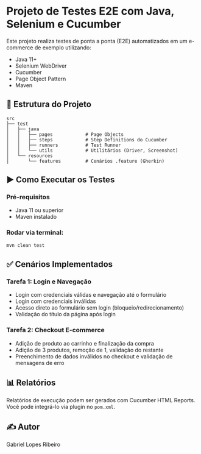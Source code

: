 # Projeto de Testes E2E com Java, Selenium e Cucumber

Este projeto realiza testes de ponta a ponta (E2E) automatizados em um e-commerce de exemplo utilizando:

- Java 11+
- Selenium WebDriver
- Cucumber
- Page Object Pattern
- Maven

## 🧪 Estrutura do Projeto

```
src
├── test
│   ├── java
│   │   ├── pages            # Page Objects
│   │   ├── steps            # Step Definitions do Cucumber
│   │   ├── runners          # Test Runner
│   │   └── utils            # Utilitários (Driver, Screenshot)
│   └── resources
│       └── features         # Cenários .feature (Gherkin)
```

## ▶️ Como Executar os Testes

### Pré-requisitos
- Java 11 ou superior
- Maven instalado

### Rodar via terminal:
```bash
mvn clean test
```

## ✅ Cenários Implementados

### Tarefa 1: Login e Navegação
- Login com credenciais válidas e navegação até o formulário
- Login com credenciais inválidas
- Acesso direto ao formulário sem login (bloqueio/redirecionamento)
- Validação do título da página após login

### Tarefa 2: Checkout E-commerce
- Adição de produto ao carrinho e finalização da compra
- Adição de 3 produtos, remoção de 1, validação do restante
- Preenchimento de dados inválidos no checkout e validação de mensagens de erro

## 📊 Relatórios

Relatórios de execução podem ser gerados com Cucumber HTML Reports. Você pode integrá-lo via plugin no `pom.xml`.

## ✍️ Autor

Gabriel Lopes Ribeiro